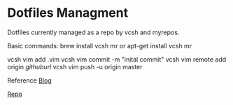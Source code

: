 # Dotfiles Managment #

Dotfiles currently managed as a repo by vcsh and myrepos.

Basic commands:
brew install vcsh mr
or 
apt-get install vcsh mr

vcsh vim add .vim
vcsh vim commit -m "inital commit"
vcsh vim remote add origin _githuburl_
vcsh vim push -u origin master

Reference [Blog](http://www.martin-burger.net/blog/unix-shell/manage-dotfiles-quickly-and-effortlessly/)

[Repo](https://github.com/paigetech/dotfiles)


